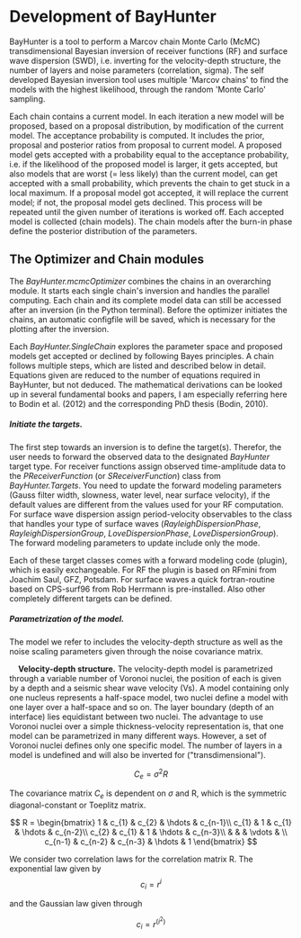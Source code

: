 Development of BayHunter
========================

BayHunter is a tool to perform a Marcov chain Monte Carlo (McMC)
transdimensional Bayesian inversion of receiver functions (RF) and
surface wave dispersion (SWD), i.e. inverting for the velocity-depth
structure, the number of layers and noise parameters (correlation,
sigma). The self developed Bayesian inversion tool uses multiple 'Marcov
chains' to find the models with the highest likelihood, through the
random 'Monte Carlo' sampling.

Each chain contains a current model. In each iteration a new model will
be proposed, based on a proposal distribution, by modification of the
current model. The acceptance probability is computed. It includes the
prior, proposal and posterior ratios from proposal to current model. A
proposed model gets accepted with a probability equal to the acceptance
probability, i.e. if the likelihood of the proposed model is larger, it
gets accepted, but also models that are worst (= less likely) than the
current model, can get accepted with a small probability, which prevents
the chain to get stuck in a local maximum. If a proposal model got
accepted, it will replace the current model; if not, the proposal model
gets declined. This process will be repeated until the given number of
iterations is worked off. Each accepted model is collected (chain
models). The chain models after the burn-in phase define the posterior
distribution of the parameters.

The Optimizer and Chain modules
-------------------------------

The *BayHunter.mcmcOptimizer* combines the chains in an overarching
module. It starts each single chain's inversion and handles the parallel
computing. Each chain and its complete model data can still be accessed
after an inversion (in the Python terminal). Before the optimizer
initiates the chains, an automatic configfile will be saved, which is
necessary for the plotting after the inversion.

Each *BayHunter.SingleChain* explores the parameter space and proposed
models get accepted or declined by following Bayes principles. A chain
follows multiple steps, which are listed and described below in detail.
Equations given are reduced to the number of equations required in
BayHunter, but not deduced. The mathematical derivations can be looked
up in several fundamental books and papers, I am especially referring
here to Bodin et al. (2012) and the corresponding PhD thesis (Bodin,
2010).

##### Initiate the targets.

The first step towards an inversion is to define the target(s).
Therefor, the user needs to forward the observed data to the designated
*BayHunter* target type. For receiver functions assign observed
time-amplitude data to the *PReceiverFunction* (or *SReceiverFunction*)
class from *BayHunter.Targets*. You need to update the forward modeling
parameters (Gauss filter width, slowness, water level, near surface
velocity), if the default values are different from the values used for
your RF computation. For surface wave dispersion assign period-velocity
observables to the class that handles your type of surface waves
(*RayleighDispersionPhase*, *RayleighDispersionGroup*,
*LoveDispersionPhase*, *LoveDispersionGroup*). The forward modeling
parameters to update include only the mode.

Each of these target classes comes with a forward modeling code
(plugin), which is easily exchangeable. For RF the plugin is based on
RFmini from Joachim Saul, GFZ, Potsdam. For surface waves a quick
fortran-routine based on CPS-surf96 from Rob Herrmann is pre-installed.
Also other completely different targets can be defined.

##### Parametrization of the model.

The model we refer to includes the velocity-depth structure as well as
the noise scaling parameters given through the noise covariance matrix.

    **Velocity-depth structure.** The velocity-depth model is
parametrized through a variable number of Voronoi nuclei, the position
of each is given by a depth and a seismic shear wave velocity (Vs). A
model containing only one nucleus represents a half-space model, two
nuclei define a model with one layer over a half-space and so on. The
layer boundary (depth of an interface) lies equidistant between two
nuclei. The advantage to use Voronoi nuclei over a simple
thickness-velocity representation is, that one model can be parametrized
in many different ways. However, a set of Voronoi nuclei defines only
one specific model. The number of layers in a model is undefined and
will also be inverted for ("transdimensional").


$$
C_e = \sigma^2R
$$

The covariance matrix $C_e$ is dependent on $\sigma$ and R, which is the
symmetric diagonal-constant or Toeplitz matrix.


$$
R = \begin{bmatrix}
1 & c_{1} & c_{2} & \hdots & c_{n-1}\\
c_{1} & 1 & c_{1} & \hdots & c_{n-2}\\
c_{2} & c_{1} & 1 & \hdots & c_{n-3}\\
 &  &  &  \vdots & \\
c_{n-1} & c_{n-2} & c_{n-3} & \hdots & 1
\end{bmatrix}
$$

We consider two correlation laws for the correlation matrix R. The
exponential law given by $$\label{eq:exp}
c_i = r^i$$

and the Gaussian law given through

$$c_i = r^{(i^2)}$$

